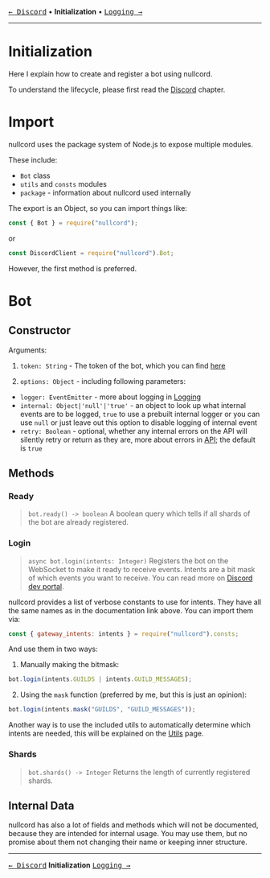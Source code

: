 [<kbd>← Discord</kbd>](00_discord.md)
• **Initialization**  •
[<kbd>Logging →</kbd>](02_logging.md)

---

# Initialization
Here I explain how to create and register a bot
using nullcord.

To understand the lifecycle, please first
read the [<kdb>Discord</kbd>](00_discord.md) chapter.

# Import
nullcord uses the package system of Node.js
to expose multiple modules.

These include:
* `Bot` class
* `utils` and `consts` modules
* `package` - information about nullcord used internally

The export is an Object, so you can import things like:
```js
const { Bot } = require("nullcord");
```
or
```js
const DiscordClient = require("nullcord").Bot;
```

However, the first method is preferred.

# Bot

## Constructor

Arguments:
1. `token: String` - The token of the bot, which you can
find [<kdb>here</kbd>](https://discord.com/developers/applications)

2. `options: Object` - including following parameters:
  * `logger: EventEmitter` - more about logging in
  [<kdb>Logging</kbd>](02_logging.md)
  * `internal: Object|'null'|'true'` - an object to look up
  what internal events are to be logged, `true` to
  use a prebuilt internal logger or you can use `null` or
  just leave out this option to disable logging of internal event
  * `retry: Boolean` - optional, whether any internal errors on the API will
  silently retry or return as they are, more about errors in
  [<kdb>API</kbd>](04_api.md); the default is `true`

## Methods

### Ready
> `bot.ready() -> boolean`
A boolean query which tells
if all shards of the bot are
already registered.

### Login
> `async bot.login(intents: Integer)`
Registers the bot on the WebSocket
to make it ready to receive events.
Intents are a bit mask of which events
you want to receive. You can read more
on [<kdb>Discord dev portal</kbd>](https://discord.com/developers/docs/topics/gateway#list-of-intents).

nullcord provides a list of verbose
constants to use for intents. They have
all the same names as in the documentation
link above. You can import them via:
```js
const { gateway_intents: intents } = require("nullcord").consts;
```
And use them in two ways:

1. Manually making the bitmask:
```js
bot.login(intents.GUILDS | intents.GUILD_MESSAGES);
```
2. Using the `mask` function
(preferred by me, but this is just an opinion):
```js
bot.login(intents.mask("GUILDS", "GUILD_MESSAGES"));
```

Another way is to use the included utils
to automatically determine which intents
are needed, this will be explained on the
[<kdb>Utils</kbd>](05_utils.md) page.

### Shards
> `bot.shards() -> Integer`
Returns the length of currently registered shards.

## Internal Data
nullcord has also a lot of fields
and methods which will not be documented,
because they are intended for internal usage.
You may use them, but no promise about them
not changing their name or keeping inner structure.

---

[<kbd>← Discord</kbd>](00_discord.md)
**Initialization**
[<kbd>Logging →</kbd>](02_logging.md)
